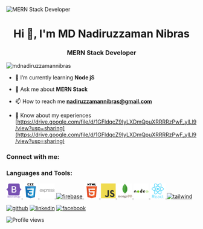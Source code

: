 ![MERN Stack Developer](https://media-exp1.licdn.com/dms/image/D5616AQEIvEFJ-Wqi5Q/profile-displaybackgroundimage-shrink_350_1400/0/1664169160788?e=1669852800&v=beta&t=NUznDcPdHfXv7oDT5GIXQTh-k9zCHfWUerpBQ-qgikE)

<h1 align="center">Hi 👋, I'm MD Nadiruzzaman Nibras</h1>
<h3 align="center">MERN Stack Developer</h3>

<p align="left"> <img src="https://komarev.com/ghpvc/?username=mdnadiruzzamannibras&label=Profile%20views&color=0e75b6&style=flat" alt="mdnadiruzzamannibras" /> </p>

- 🌱 I’m currently learning **Node jS**

- 💬 Ask me about **MERN Stack**

- 📫 How to reach me **nadiruzzamannibras@gmail.com**

- 📄 Know about my experiences [https://drive.google.com/file/d/1GFldqcZ9IyLXDmQpuXRRRRzPwF_ylLl9/view?usp=sharing](https://drive.google.com/file/d/1GFldqcZ9IyLXDmQpuXRRRRzPwF_ylLl9/view?usp=sharing)

<h3 align="left">Connect with me:</h3>
<p align="left">
</p>

<h3 align="left">Languages and Tools:</h3>
<p align="left"> <a href="https://getbootstrap.com" target="_blank" rel="noreferrer"> <img src="https://raw.githubusercontent.com/devicons/devicon/master/icons/bootstrap/bootstrap-plain-wordmark.svg" alt="bootstrap" width="40" height="40"/> </a> <a href="https://www.w3schools.com/css/" target="_blank" rel="noreferrer"> <img src="https://raw.githubusercontent.com/devicons/devicon/master/icons/css3/css3-original-wordmark.svg" alt="css3" width="40" height="40"/> </a> <a href="https://expressjs.com" target="_blank" rel="noreferrer"> <img src="https://raw.githubusercontent.com/devicons/devicon/master/icons/express/express-original-wordmark.svg" alt="express" width="40" height="40"/> </a> <a href="https://firebase.google.com/" target="_blank" rel="noreferrer"> <img src="https://www.vectorlogo.zone/logos/firebase/firebase-icon.svg" alt="firebase" width="40" height="40"/> </a> <a href="https://www.w3.org/html/" target="_blank" rel="noreferrer"> <img src="https://raw.githubusercontent.com/devicons/devicon/master/icons/html5/html5-original-wordmark.svg" alt="html5" width="40" height="40"/> </a> <a href="https://developer.mozilla.org/en-US/docs/Web/JavaScript" target="_blank" rel="noreferrer"> <img src="https://raw.githubusercontent.com/devicons/devicon/master/icons/javascript/javascript-original.svg" alt="javascript" width="40" height="40"/> </a> <a href="https://www.mongodb.com/" target="_blank" rel="noreferrer"> <img src="https://raw.githubusercontent.com/devicons/devicon/master/icons/mongodb/mongodb-original-wordmark.svg" alt="mongodb" width="40" height="40"/> </a> <a href="https://nodejs.org" target="_blank" rel="noreferrer"> <img src="https://raw.githubusercontent.com/devicons/devicon/master/icons/nodejs/nodejs-original-wordmark.svg" alt="nodejs" width="40" height="40"/> </a> <a href="https://reactjs.org/" target="_blank" rel="noreferrer"> <img src="https://raw.githubusercontent.com/devicons/devicon/master/icons/react/react-original-wordmark.svg" alt="react" width="40" height="40"/> </a> <a href="https://tailwindcss.com/" target="_blank" rel="noreferrer"> <img src="https://www.vectorlogo.zone/logos/tailwindcss/tailwindcss-icon.svg" alt="tailwind" width="40" height="40"/> </a> </p>


[<img src='https://cdn.jsdelivr.net/npm/simple-icons@3.0.1/icons/github.svg' alt='github' height='40'>](https://github.com/https://github.com/MdNadiruzzamanNibras)  [<img src='https://cdn.jsdelivr.net/npm/simple-icons@3.0.1/icons/linkedin.svg' alt='linkedin' height='40'>](https://www.linkedin.com/in/https://www.linkedin.com/in/mdnadiruzzamannibras//)  [<img src='https://cdn.jsdelivr.net/npm/simple-icons@3.0.1/icons/facebook.svg' alt='facebook' height='40'>](https://www.facebook.com/https://www.facebook.com/mn.nibras/)  

![Profile views](https://gpvc.arturio.dev/https://github.com/MdNadiruzzamanNibras)  
